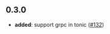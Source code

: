 ## 0.3.0

- **added**: support grpc in tonic ([#132])

[#132]: https://github.com/spring-rs/spring-rs/pull/132
